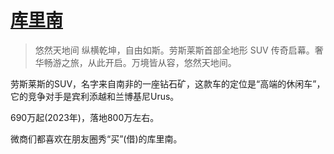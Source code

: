 # [库里南](https://www.rolls-roycemotorcars.com.cn/zh-CN/explore-cullinan.html)
> 悠然天地间
> 纵横乾坤，自由如斯。劳斯莱斯首部全地形 SUV 传奇启幕。奢华畅游之旅，从此开启。万境皆从容，悠然天地间。

劳斯莱斯的SUV，名字来自南非的一座钻石矿，这款车的定位是“高端的休闲车”，它的竞争对手是宾利添越和兰博基尼Urus。

690万起(2023年)，落地800万左右。

微商们都喜欢在朋友圈秀“买”(借)的库里南。

